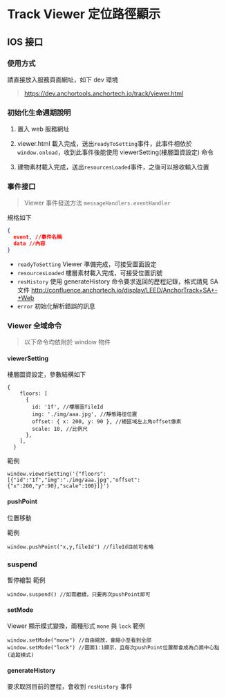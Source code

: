 # Track Viewer 定位路徑顯示

## IOS 接口

### 使用方式

請直接放入服務頁面網址，如下 dev 環境

> <https://dev.anchortools.anchortech.io/track/viewer.html>

### 初始化生命週期說明

1. 置入 web 服務網址
2. viewer.html 載入完成，送出`readyToSetting`事件，此事件相依於 `window.onload`，收到此事件後能使用 viewerSetting(樓層圖資設定) 命令

3. 建物素材載入完成，送出`resourcesLoaded`事件，之後可以接收輸入位置

### 事件接口

> Viewer 事件發送方法 `messageHandlers.eventHandler`

規格如下

```json
{
  event, //事件名稱
  data //內容
}
```

- `readyToSetting` Viewer 準備完成，可接受圖面設定
- `resourcesLoaded` 樓層素材載入完成，可接受位置訊號
- `resHistory` 使用 generateHistory 命令要求返回的歷程記錄，格式請見 SA 文件 <http://confluence.anchortech.io/display/LEED/AnchorTrack+SA+-+Web>
- `error` 初始化解析錯誤的訊息

### Viewer 全域命令

> 以下命令均依附於 window 物件

#### viewerSetting

樓層圖資設定，參數結構如下

```javasctiopt
{
    floors: [
      {
        id: '1f', //樓層圖fileId
        img: './img/aaa.jpg', //靜態路徑位置
        offset: { x: 200, y: 90 }, //總區域左上角offset像素
        scale: 10, //比例尺
      },
    ],
  }
```

範例

```javasctiopt
window.viewerSetting('{"floors":[{"id":"1f","img":"./img/aaa.jpg","offset":{"x":200,"y":90},"scale":100}]}')
```

#### pushPoint

位置移動

範例

```javasctiopt
window.pushPoint("x,y,fileId") //fileId目前可省略
```

### suspend

暫停繪製
範例

```javasctiopt
window.suspend() //如需繼續，只要再次pushPoint即可
```

#### setMode

Viewer 顯示模式變換，兩種形式 `mone` 與 `lock`
範例

```javasctiopt
window.setMode("mone") //自由縮放，會縮小至看到全部
window.setMode("lock") //圖面1:1顯示，且每次pushPoint位置都會成為凸面中心點(追蹤模式)
```

#### generateHistory

要求取回目前的歷程，會收到 `resHistory` 事件
